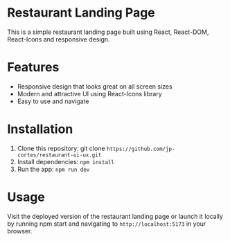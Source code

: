 # Restaurant Landing Page
This is a simple restaurant landing page built using React, React-DOM, React-Icons and responsive design.

# Features
* Responsive design that looks great on all screen sizes
* Modern and attractive UI using React-Icons library
* Easy to use and navigate

# Installation
1. Clone this repository: git clone `https://github.com/jp-cortes/restaurant-ui-ux.git`
2. Install dependencies: `npm install`
3. Run the app: `npm run dev`

# Usage
Visit the deployed version of the restaurant landing page or launch it locally by running npm start and navigating to `http://localhost:5173` in your browser.
